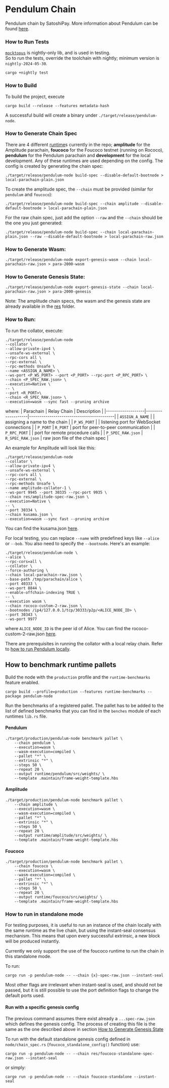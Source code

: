 # Pendulum Chain

Pendulum chain by SatoshiPay. More information about Pendulum can be found [here](https://docs.pendulumchain.org/).

### How to Run Tests

[`mocktopus`](https://docs.rs/mocktopus/latest/mocktopus/) is nightly-only lib, and is used in testing.  
So to run the tests, override the toolchain with nightly; minimum version is `nightly-2024-05-30`.

```
cargo +nightly test
```

### How to Build

To build the project, execute

```
cargo build --release --features metadata-hash
```

A successful build will create a binary under `./target/release/pendulum-node`.

### How to Generate Chain Spec

There are 4 different [runtime](runtime)s currently in the repo; **amplitude** for the Amplitude parachain, **foucoco**
for the Foucoco testnet (running on Rococo), **pendulum** for the Pendulum parachain and **development** for the local
development. Any of these runtimes are used depending on the config. The config is created by generating the chain spec:

```
./target/release/pendulum-node build-spec --disable-default-bootnode > local-parachain-plain.json
```

To create the amplitude spec, the `--chain` must be provided (similar for `pendulum` and `foucoco`):

```
./target/release/pendulum-node build-spec --chain amplitude --disable-default-bootnode > local-parachain-plain.json
```

For the raw chain spec, just add the option `--raw` and the `--chain` should be the one you just generated:

```
./target/release/pendulum-node build-spec --chain local-parachain-plain.json --raw --disable-default-bootnode > local-parachain-raw.json
```

### How to Generate Wasm:

```
./target/release/pendulum-node export-genesis-wasm --chain local-parachain-raw.json > para-2000-wasm
```

### How to Generate Genesis State:

```
./target/release/pendulum-node export-genesis-state --chain local-parachain-raw.json > para-2000-genesis
```

Note: The amplitude chain specs, the wasm and the genesis state are already available in the [res](res) folder.

### How to Run:

To run the collator, execute:

```
./target/release/pendulum-node
--collator \
--allow-private-ipv4 \
--unsafe-ws-external \
--rpc-cors all \
--rpc-external \
--rpc-methods Unsafe \
--name <ASSIGN_A_NAME> \
--ws-port <P_WS_PORT> --port <P_PORT> --rpc-port <P_RPC_PORT> \
--chain <P_SPEC_RAW.json> \
--execution=Native \
-- \
--port <R_PORT>\
--chain <R_SPEC_RAW.json> \
--execution=wasm --sync fast --pruning archive
```

where:
| Parachain | Relay Chain | Description |
|-------------------|-------------------|------------------------------------------|
| `ASSIGN_A_NAME` | | assigning a name to the chain |
| `P_WS_PORT` | | listening port for WebSocket connections |
| `P_PORT` | `R_PORT` | port for peer-to-peer communication |
| `P_RPC_PORT` | | port for remote procedure calls |
| `P_SPEC_RAW.json` | `R_SPEC_RAW.json` | raw json file of the chain spec |

An example for Amplitude will look like this:

```
./target/release/pendulum-node
--collator \
--allow-private-ipv4 \
--unsafe-ws-external \
--rpc-cors all \
--rpc-external \
--rpc-methods Unsafe \
--name amplitude-collator-1 \
--ws-port 9945 --port 30335 --rpc-port 9935 \
--chain res/amplitude-spec-raw.json \
--execution=Native \
-- \
--port 30334 \
--chain kusama.json \
--execution=wasm --sync fast --pruning archive
```

You can find the
kusama.json [here](https://github.com/paritytech/polkadot/blob/master/node/service/chain-specs/kusama.json).

For local testing, you can replace `--name` with predefined keys like `--alice` or `--bob`. You also need to specify
the `--bootnode`. Here's an example:

```
./target/release/pendulum-node \
--alice \
--rpc-cors=all \
--collator \
--force-authoring \
--chain local-parachain-raw.json \
--base-path /tmp/parachain/alice \
--port 40333 \
--ws-port 8844 \
--enable-offchain-indexing TRUE \
-- \
--execution wasm \
--chain rococo-custom-2-raw.json \
--bootnodes /ip4/127.0.0.1/tcp/30333/p2p/<ALICE_NODE_ID> \
--port 30343 \
--ws-port 9977
```

where `ALICE_NODE_ID` is the peer id of Alice.
You can find the
rococo-custom-2-raw.json [here](https://github.com/substrate-developer-hub/substrate-docs/blob/314e9cd3bd0ca9426bbfd381b79c3ef4d06b49c2/static/assets/tutorials/cumulus/chain-specs/rococo-custom-2-raw.json).

There are prerequisites in running the collator with a local relay chain. Refer
to [how to run Pendulum locally](https://pendulum.gitbook.io/pendulum-docs/build/build-environment/local-pendulum-chain-setup).

## How to benchmark runtime pallets

Build the node with the `production` profile and the `runtime-benchmarks` feature enabled.

```shell
cargo build --profile=production --features runtime-benchmarks --package pendulum-node
```

Run the benchmarks of a registered pallet.
The pallet has to be added to the list of defined benchmarks that you can find in the `benches` module of each
runtimes `lib.rs` file.

#### Pendulum

```shell
./target/production/pendulum-node benchmark pallet \
    --chain pendulum \
    --execution=wasm \
    --wasm-execution=compiled \
    --pallet "*" \
    --extrinsic "*" \
    --steps 50 \
    --repeat 20 \
    --output runtime/pendulum/src/weights/ \
    --template .maintain/frame-weight-template.hbs
```

#### Amplitude

```shell
./target/production/pendulum-node benchmark pallet \
    --chain amplitude \
    --execution=wasm \
    --wasm-execution=compiled \
    --pallet "*" \
    --extrinsic "*" \
    --steps 50 \
    --repeat 20 \
    --output runtime/amplitude/src/weights/ \
    --template .maintain/frame-weight-template.hbs
```

#### Foucoco

```shell
./target/production/pendulum-node benchmark pallet \
    --chain foucoco \
    --execution=wasm \
    --wasm-execution=compiled \
    --pallet "*" \
    --extrinsic "*" \
    --steps 50 \
    --repeat 20 \
    --output runtime/foucoco/src/weights/ \
    --template .maintain/frame-weight-template.hbs
```

### How to run in standalone mode

For testing purposes, it is useful to run an instance of the chain locally with the same runtime as the live chain, but using the instant-seal consensus mechanism. This means that upon every successful extrinsic, a new block will be produced instantly.

Currently we only support the use of the foucoco runtime to run the chain in this standalone mode.

To run: 

```shell
cargo run -p pendulum-node -- --chain {x}-spec-raw.json --instant-seal
```

Most other flags are irrelevant when instant-seal is used, and should not be passed, but it is still possible 
to use the port definition flags to change the default ports used.

#### Run with a specific genesis config

The previous command assumes there exist already a `...spec-raw.json` which defines the genesis config. The process
of creating this file is the same as the one described above in section [How to Generate Genesis State](#how-to-generate-chain-spec)

To run with the default standalone genesis config defined in `node/chain_spec.rs` (`foucoco_standalone_config()` function) use:

```shell
cargo run -p pendulum-node -- --chain res/foucoco-standalone-spec-raw.json --instant-seal
```

or simply:

```shell
cargo run -p pendulum-node -- --chain foucoco-standalone --instant-seal
```
